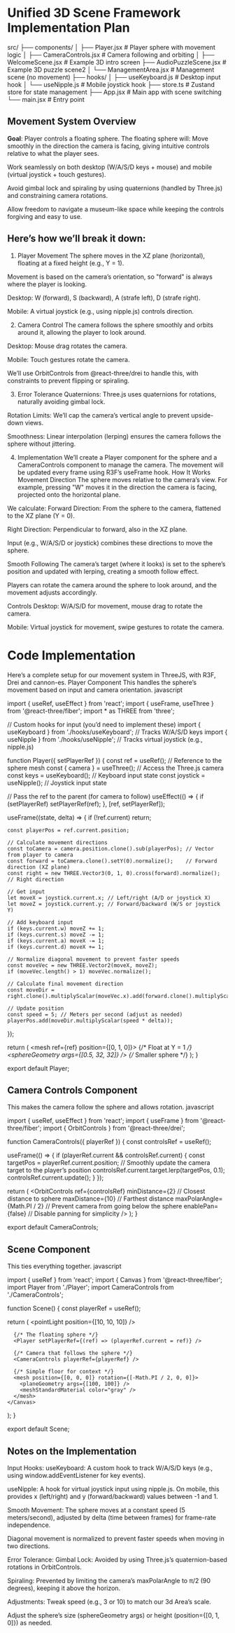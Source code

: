 # Unified 3D Scene Framework Implementation Plan
src/
├── components/
│   ├── Player.jsx         	 # Player sphere with movement logic
│   ├── CameraControls.jsx 	 # Camera following and orbiting
│   ├── WelcomeScene.jsx 	 # Example 3D intro screen
	├── AudioPuzzleScene.jsx # Example 3D puzzle scene2
│   └── ManagementArea.jsx   # Management scene (no movement)
├── hooks/
│   ├── useKeyboard.js    # Desktop input hook
│   └── useNipple.js      # Mobile joystick hook
├── store.ts              # Zustand store for state management
├── App.jsx               # Main app with scene switching
└── main.jsx              # Entry point

## Movement System Overview
**Goal**: Player controls a floating sphere. The floating sphere will:
Move smoothly in the direction the camera is facing, giving intuitive controls relative to what the player sees.

Work seamlessly on both desktop (W/A/S/D keys + mouse) and mobile (virtual joystick + touch gestures).

Avoid gimbal lock and spiraling by using quaternions (handled by Three.js) and constraining camera rotations.

Allow freedom to navigate a museum-like space while keeping the controls forgiving and easy to use.

## Here’s how we’ll break it down:
1. Player Movement
The sphere moves in the XZ plane (horizontal), floating at a fixed height (e.g., Y = 1).

Movement is based on the camera’s orientation, so "forward" is always where the player is looking.

Desktop: W (forward), S (backward), A (strafe left), D (strafe right).

Mobile: A virtual joystick (e.g., using nipple.js) controls direction.

2. Camera Control
The camera follows the sphere smoothly and orbits around it, allowing the player to look around.

Desktop: Mouse drag rotates the camera.

Mobile: Touch gestures rotate the camera.

We’ll use OrbitControls from @react-three/drei to handle this, with constraints to prevent flipping or spiraling.

3. Error Tolerance
Quaternions: Three.js uses quaternions for rotations, naturally avoiding gimbal lock.

Rotation Limits: We’ll cap the camera’s vertical angle to prevent upside-down views.

Smoothness: Linear interpolation (lerping) ensures the camera follows the sphere without jittering.

4. Implementation
We’ll create a Player component for the sphere and a CameraControls component to manage the camera. The movement will be updated every frame using R3F’s useFrame hook.
How It Works
Movement Direction
The sphere moves relative to the camera’s view. For example, pressing "W" moves it in the direction the camera is facing, projected onto the horizontal plane.

We calculate:
Forward Direction: From the sphere to the camera, flattened to the XZ plane (Y = 0).

Right Direction: Perpendicular to forward, also in the XZ plane.

Input (e.g., W/A/S/D or joystick) combines these directions to move the sphere.

Smooth Following
The camera’s target (where it looks) is set to the sphere’s position and updated with lerping, creating a smooth follow effect.

Players can rotate the camera around the sphere to look around, and the movement adjusts accordingly.

Controls
Desktop: W/A/S/D for movement, mouse drag to rotate the camera.

Mobile: Virtual joystick for movement, swipe gestures to rotate the camera.

# Code Implementation
Here’s a complete setup for our movement system in ThreeJS, with R3F, Drei and cannon-es.
Player Component
This handles the sphere’s movement based on input and camera orientation.
javascript

import { useRef, useEffect } from 'react';
import { useFrame, useThree } from '@react-three/fiber';
import * as THREE from 'three';

// Custom hooks for input (you’d need to implement these)
import { useKeyboard } from './hooks/useKeyboard'; // Tracks W/A/S/D keys
import { useNipple } from './hooks/useNipple';   // Tracks virtual joystick (e.g., nipple.js)

function Player({ setPlayerRef }) {
  const ref = useRef();              // Reference to the sphere mesh
  const { camera } = useThree();     // Access the Three.js camera
  const keys = useKeyboard();        // Keyboard input state
  const joystick = useNipple();      // Joystick input state

  // Pass the ref to the parent (for camera to follow)
  useEffect(() => {
    if (setPlayerRef) setPlayerRef(ref);
  }, [ref, setPlayerRef]);

  useFrame((state, delta) => {
    if (!ref.current) return;

    const playerPos = ref.current.position;

    // Calculate movement directions
    const toCamera = camera.position.clone().sub(playerPos); // Vector from player to camera
    const forward = toCamera.clone().setY(0).normalize();    // Forward direction (XZ plane)
    const right = new THREE.Vector3(0, 1, 0).cross(forward).normalize(); // Right direction

    // Get input
    let moveX = joystick.current.x; // Left/right (A/D or joystick X)
    let moveZ = joystick.current.y; // Forward/backward (W/S or joystick Y)

    // Add keyboard input
    if (keys.current.w) moveZ += 1;
    if (keys.current.s) moveZ -= 1;
    if (keys.current.a) moveX -= 1;
    if (keys.current.d) moveX += 1;

    // Normalize diagonal movement to prevent faster speeds
    const moveVec = new THREE.Vector2(moveX, moveZ);
    if (moveVec.length() > 1) moveVec.normalize();

    // Calculate final movement direction
    const moveDir = right.clone().multiplyScalar(moveVec.x).add(forward.clone().multiplyScalar(moveVec.y));

    // Update position
    const speed = 5; // Meters per second (adjust as needed)
    playerPos.add(moveDir.multiplyScalar(speed * delta));
  });

  return (
    <mesh ref={ref} position={[0, 1, 0]}> {/* Float at Y = 1 */}
      <sphereGeometry args={[0.5, 32, 32]} /> {/* Smaller sphere */}
      <meshStandardMaterial color="blue" />
    </mesh>
  );
}

export default Player;

## Camera Controls Component
This makes the camera follow the sphere and allows rotation.
javascript

import { useRef, useEffect } from 'react';
import { useFrame } from '@react-three/fiber';
import { OrbitControls } from '@react-three/drei';

function CameraControls({ playerRef }) {
  const controlsRef = useRef();

  useFrame(() => {
    if (playerRef.current && controlsRef.current) {
      const targetPos = playerRef.current.position;
      // Smoothly update the camera target to the player’s position
      controlsRef.current.target.lerp(targetPos, 0.1);
      controlsRef.current.update();
    }
  });

  return (
    <OrbitControls
      ref={controlsRef}
      minDistance={2}        // Closest distance to sphere
      maxDistance={10}       // Farthest distance
      maxPolarAngle={Math.PI / 2} // Prevent camera from going below the sphere
      enablePan={false}      // Disable panning for simplicity
    />
  );
}

export default CameraControls;

## Scene Component
This ties everything together.
javascript

import { useRef } from 'react';
import { Canvas } from '@react-three/fiber';
import Player from './Player';
import CameraControls from './CameraControls';

function Scene() {
  const playerRef = useRef();

  return (
    <Canvas>
      <ambientLight intensity={0.5} />
      <pointLight position={[10, 10, 10]} />
      
      {/* The floating sphere */}
      <Player setPlayerRef={(ref) => (playerRef.current = ref)} />
      
      {/* Camera that follows the sphere */}
      <CameraControls playerRef={playerRef} />
      
      {/* Simple floor for context */}
      <mesh position={[0, 0, 0]} rotation={[-Math.PI / 2, 0, 0]}>
        <planeGeometry args={[100, 100]} />
        <meshStandardMaterial color="gray" />
      </mesh>
    </Canvas>
  );
}

export default Scene;

## Notes on the Implementation
Input Hooks:
useKeyboard: A custom hook to track W/A/S/D keys (e.g., using window.addEventListener for key events).

useNipple: A hook for virtual joystick input using nipple.js. On mobile, this provides x (left/right) and y (forward/backward) values between -1 and 1.

Smooth Movement:
The sphere moves at a constant speed (5 meters/second), adjusted by delta (time between frames) for frame-rate independence.

Diagonal movement is normalized to prevent faster speeds when moving in two directions.

Error Tolerance:
Gimbal Lock: Avoided by using Three.js’s quaternion-based rotations in OrbitControls.

Spiraling: Prevented by limiting the camera’s maxPolarAngle to π/2 (90 degrees), keeping it above the horizon.

Adjustments:
Tweak speed (e.g., 3 or 10) to match our 3d Area’s scale.

Adjust the sphere’s size (sphereGeometry args) or height (position={[0, 1, 0]}) as needed.

